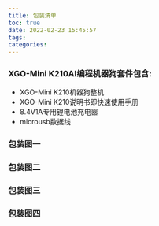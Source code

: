 ```yaml
---
title: 包装清单
toc: true
date: 2022-02-23 15:45:57
tags:
categories: 
---
```

### XGO-Mini K210AI编程机器狗套件包含:
- XGO-Mini K210机器狗整机
- XGO-Mini K210说明书即快速使用手册
- 8.4V1A专用锂电池充电器
- microusb数据线

### 包装图一

### 包装图二

### 包装图三

### 包装图四

